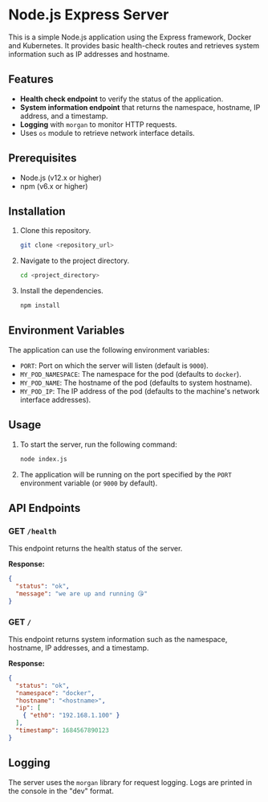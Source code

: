 
# Node.js Express Server

This is a simple Node.js application using the Express framework, Docker and Kubernetes. It provides basic health-check routes and retrieves system information such as IP addresses and hostname.

## Features

- **Health check endpoint** to verify the status of the application.
- **System information endpoint** that returns the namespace, hostname, IP address, and a timestamp.
- **Logging** with `morgan` to monitor HTTP requests.
- Uses `os` module to retrieve network interface details.

## Prerequisites

- Node.js (v12.x or higher)
- npm (v6.x or higher)

## Installation

1. Clone this repository.

   ```bash
   git clone <repository_url>
   ```

2. Navigate to the project directory.

   ```bash
   cd <project_directory>
   ```

3. Install the dependencies.

   ```bash
   npm install
   ```

## Environment Variables

The application can use the following environment variables:

- `PORT`: Port on which the server will listen (default is `9000`).
- `MY_POD_NAMESPACE`: The namespace for the pod (defaults to `docker`).
- `MY_POD_NAME`: The hostname of the pod (defaults to system hostname).
- `MY_POD_IP`: The IP address of the pod (defaults to the machine's network interface addresses).

## Usage

1. To start the server, run the following command:

   ```bash
   node index.js
   ```

2. The application will be running on the port specified by the `PORT` environment variable (or `9000` by default).

## API Endpoints

### GET `/health`

This endpoint returns the health status of the server.

**Response:**

```json
{
  "status": "ok",
  "message": "we are up and running 😘"
}
```

### GET `/`

This endpoint returns system information such as the namespace, hostname, IP addresses, and a timestamp.

**Response:**

```json
{
  "status": "ok",
  "namespace": "docker",
  "hostname": "<hostname>",
  "ip": [
    { "eth0": "192.168.1.100" }
  ],
  "timestamp": 1684567890123
}
```

## Logging

The server uses the `morgan` library for request logging. Logs are printed in the console in the "dev" format.
